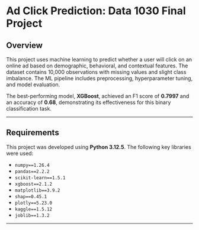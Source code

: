 # Ad Click Prediction: Data 1030 Final Project

## Overview

This project uses machine learning to predict whether a user will click on an online ad based on demographic, behavioral, and contextual features. The dataset contains 10,000 observations with missing values and slight class imbalance. The ML pipeline includes preprocessing, hyperparameter tuning, and model evaluation.

The best-performing model, **XGBoost**, achieved an F1 score of **0.7997** and an accuracy of **0.68**, demonstrating its effectiveness for this binary classification task.

---

## Requirements

This project was developed using **Python 3.12.5**. The following key libraries were used:

- `numpy==1.26.4`
- `pandas==2.2.2`
- `scikit-learn==1.5.1`
- `xgboost==2.1.2`
- `matplotlib==3.9.2`
- `shap==0.45.1`
- `plotly==5.23.0`
- `kaggle==1.5.12`
- `joblib==1.3.2`


---

